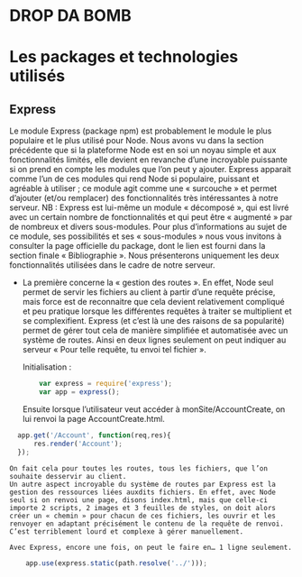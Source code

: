 # DROP DA BOMB

# Les packages et technologies utilisés

## Express 

Le module Express (package npm) est probablement le module le plus populaire et le plus utilisé pour Node. 
Nous avons vu dans la section précédente que si la plateforme Node est en soi un noyau simple et aux fonctionnalités limités, elle devient en revanche d’une incroyable puissante si on prend en compte les modules que l’on peut y ajouter. Express apparait comme l’un de ces modules qui rend Node si populaire, puissant et agréable à utiliser ; ce module agit comme une « surcouche » et permet d’ajouter (et/ou remplacer) des fonctionnalités très intéressantes à notre serveur. 
NB : Express est lui-même un module « décomposé », qui est livré avec un certain nombre de fonctionnalités et qui peut être « augmenté » par de nombreux et divers sous-modules. Pour plus d’informations au sujet de ce module, ses possibilités et ses « sous-modules » nous vous invitons à consulter la page officielle du package, dont le lien est fourni dans la section finale « Bibliographie ». 
Nous présenterons uniquement les deux fonctionnalités utilisées dans le cadre de notre serveur. 

* La première concerne la « gestion des routes ». En effet, Node seul permet de servir les fichiers au client à partir d’une requête précise, mais force est de reconnaitre que cela devient relativement compliqué et peu pratique lorsque les différentes requêtes à traiter se multiplient et se complexifient. Express (et c’est là une des raisons de sa popularité) permet de gérer tout cela de manière simplifiée et automatisée avec un système de routes. 
Ainsi en deux lignes seulement on peut indiquer au serveur « Pour telle requête, tu envoi tel fichier ».

    Initialisation : 
    ``` javascript
        var express = require('express');
        var app = express();
    ```

    Ensuite lorsque l’utilisateur veut accéder à monSite/AccountCreate, on lui renvoi la page AccountCreate.html. 
``` javascript
  app.get('/Account', function(req,res){
      res.render('Account');
  });
```

    On fait cela pour toutes les routes, tous les fichiers, que l’on souhaite desservir au client.
    Un autre aspect incroyable du système de routes par Express est la gestion des ressources liées auxdits fichiers. En effet, avec Node seul si on renvoi une page, disons index.html, mais que celle-ci importe 2 scripts, 2 images et 3 feuilles de styles, on doit alors créer un « chemin » pour chacun de ces fichiers, les ouvrir et les renvoyer en adaptant précisément le contenu de la requête de renvoi. 
    C’est terriblement lourd et complexe à gérer manuellement.

    Avec Express, encore une fois, on peut le faire en… 1 ligne seulement.
``` javascript
    app.use(express.static(path.resolve('../')));
```

